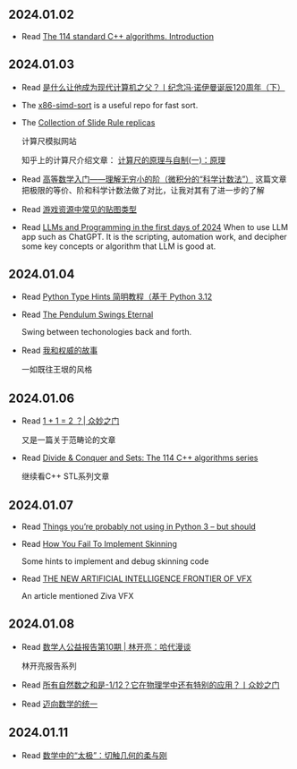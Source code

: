 2024.01.02
---

- Read [The 114 standard C++ algorithms. Introduction](https://itnext.io/the-114-standard-c-algorithms-introduction-2a75a2df4300)


2024.01.03
---

- Read [是什么让他成为现代计算机之父？丨纪念冯·诺伊曼诞辰120周年（下）](https://mp.weixin.qq.com/s/jsEIchz3LaRCaPrp_A3lXA)

- The [x86-simd-sort](https://github.com/intel/x86-simd-sort) is a useful repo for fast sort.

- The [Collection of Slide Rule replicas](https://www.sliderules.org/)
  
  计算尺模拟网站
  
  知乎上的计算尺介绍文章： [计算尺的原理与自制(一)：原理](https://zhuanlan.zhihu.com/p/377832031)

- Read [高等数学入门——理解无穷小的阶（微积分的“科学计数法”）](https://desvl.xyz/2020/04/18/order-of-limit/)
  这篇文章把极限的等价、阶和科学计数法做了对比，让我对其有了进一步的了解

- Read [游戏资源中常见的贴图类型](https://zhuanlan.zhihu.com/p/260973533)

- Read [LLMs and Programming in the first days of 2024](http://antirez.com/news/140)
  When to use LLM app such as ChatGPT. It is the scripting, automation work, and decipher some key concepts or algorithm that LLM is good at.


2024.01.04
---

- Read [Python Type Hints 简明教程（基于 Python 3.12](https://zhuanlan.zhihu.com/p/464979921)

- Read [The Pendulum Swings Eternal](https://buttondown.email/hillelwayne/archive/the-pendulum-swings-eternal)
  
  Swing between techonologies back and forth.

- Read [我和权威的故事](https://www.yinwang.org/blog-cn/2014/01/04/authority)
  
  一如既往王垠的风格

2024.01.06
---

- Read [1 + 1 = 2 ？| 众妙之门](https://mp.weixin.qq.com/s?__biz=Mzg2MTUyODU2NA==&mid=2247496679&idx=1&sn=3e5c371126890baaffcfdf664e8da87a&chksm=ce177b7cf960f26a7a5d2a7882e4ff73430afdecbe3a7052c52ae1cfb87a46fedde5984dbf13&scene=21#wechat_redirect)
  
  又是一篇关于范畴论的文章

- Read [Divide & Conquer and Sets: The 114 C++ algorithms series](https://itnext.io/divide-conquer-and-sets-the-114-c-algorithms-series-d0085a38046e)
  
  继续看C++ STL系列文章

2024.01.07
---

- Read [Things you’re probably not using in Python 3 – but should](https://datawhatnow.com/things-you-are-probably-not-using-in-python-3-but-should/)

- Read [How You Fail To Implement Skinning](https://dickyjim.wordpress.com/2016/09/19/how-you-fail-to-implement-skinning/)
  
  Some hints to implement and debug skinning code

- Read [THE NEW ARTIFICIAL INTELLIGENCE FRONTIER OF VFX](https://www.vfxvoice.com/the-new-artificial-intelligence-frontier-of-vfx/)
  
  An article mentioned Ziva VFX
  

2024.01.08
---

- Read [数学人公益报告第10期 | 林开亮：哈代漫谈](https://mp.weixin.qq.com/s/oGd1KVhZGIRLDmdQJGO6gg)
  
  林开亮报告系列

- Read [所有自然数之和是-1/12？它在物理学中还有特别的应用？丨众妙之门](https://mp.weixin.qq.com/s?__biz=Mzg2MTUyODU2NA==&mid=2247509608&idx=1&sn=01ec57b639511fd1fff8f4872d1e41e7&chksm=ce172ef3f960a7e5c44b80d6ace91e82353461742c6ea03e69c6fab0f5fe6cad357186ad3d84&scene=21&poc_token=HNjunGWjStecyxjSVCYa-jFA6pOMH-z5C0U2m071)

- Read [迈向数学的统一](https://zhuanlan.zhihu.com/p/478411074)

2024.01.11
---

- Read [数学中的“太极”：切触几何的柔与刚](https://mp.weixin.qq.com/s/ygmjJCxN2VCmk-f5bLGvmQ)
